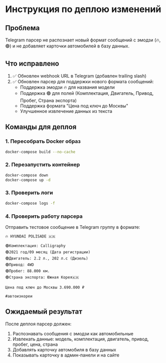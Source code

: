 # Инструкция по деплою изменений

## Проблема
Telegram парсер не распознает новый формат сообщений с эмодзи (🔥, 🟢) и не добавляет карточки автомобилей в базу данных.

## Что исправлено
1. ✅ Обновлен webhook URL в Telegram (добавлен trailing slash)
2. ✅ Обновлен парсер для поддержки нового формата сообщений:
   - Поддержка эмодзи 🔥 для названия модели
   - Поддержка 🟢 для полей (Комплектация, Двигатель, Привод, Пробег, Страна экспорта)
   - Поддержка формата "Цена под ключ до Москвы"
   - Улучшенное извлечение данных из текста

## Команды для деплоя

### 1. Пересобрать Docker образ
```bash
docker-compose build --no-cache
```

### 2. Перезапустить контейнер
```bash
docker-compose down
docker-compose up -d
```

### 3. Проверить логи
```bash
docker-compose logs -f
```

### 4. Проверить работу парсера
Отправить тестовое сообщение в Telegram группу в формате:
```
🔥 HYUNDAI POLISADE 🇰🇷

🟢Комплектация: Calligraphy 
🟢2021 год/09 месяц (Дата регистрации) 
🟢Двигатель: 2.2 л., 202 л.с (Дизель) 
🟢Привод: 4WD  
🟢Пробег: 88.000 км. 
🟢Страна экспорта: Южная Корея🇰🇷

Цена под ключ до Москвы 3.690.000 ₽

#автоизкореи
```

## Ожидаемый результат
После деплоя парсер должен:
1. Распознавать сообщения с эмодзи как автомобильные
2. Извлекать данные: модель, комплектация, двигатель, привод, пробег, цена, страна
3. Добавлять карточку автомобиля в базу данных
4. Показывать карточку в админ-панели и на сайте
